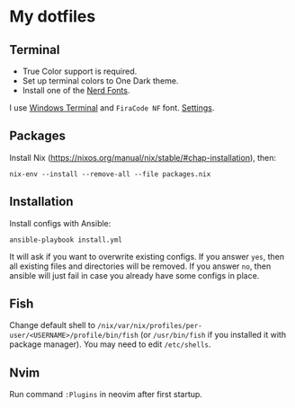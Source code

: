 # My dotfiles

## Terminal 

* True Color support is required.
* Set up terminal colors to One Dark theme.
* Install one of the [Nerd Fonts](https://github.com/ryanoasis/nerd-fonts).

I use [Windows Terminal](https://github.com/microsoft/terminal) and `FiraCode NF` font.
[Settings](wt/settings.json).

## Packages

Install Nix (https://nixos.org/manual/nix/stable/#chap-installation), then:

```
nix-env --install --remove-all --file packages.nix
```

## Installation

Install configs with Ansible:

```
ansible-playbook install.yml
```

It will ask if you want to overwrite existing configs. If you answer `yes`, then all existing
files and directories will be removed. If you answer `no`, then ansible will just fail in case
you already have some configs in place.

## Fish

Change default shell to `/nix/var/nix/profiles/per-user/<USERNAME>/profile/bin/fish`
(or `/usr/bin/fish` if you installed it with package manager).
You may need to edit `/etc/shells`.

## Nvim

Run command `:Plugins` in neovim after first startup.

